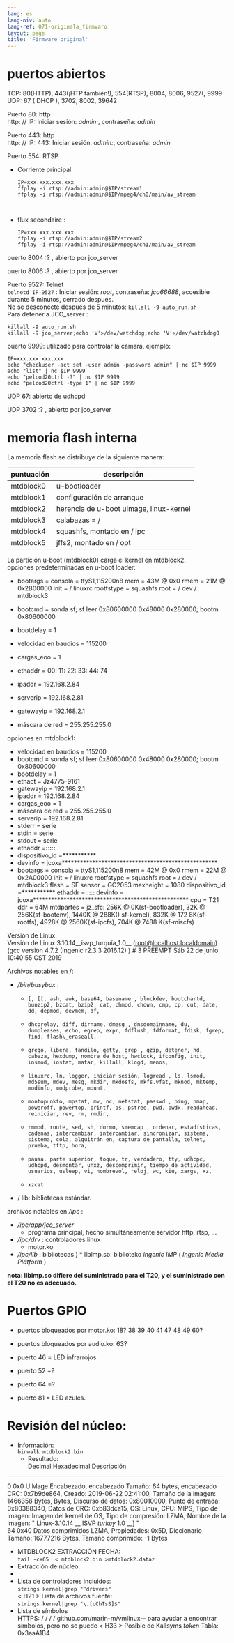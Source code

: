 ```yaml
---
lang: es
lang-niv: auto
lang-ref: 071-originala_firmvaro
layout: page
title: 'Firmware original'
---
```


# puertos abiertos

TCP: 80(HTTP), 443(¡HTP también!), 554(RTSP), 8004, 8006, 9527(, 9999  
UDP: 67 ( DHCP ), 3702, 8002, 39642 

Puerto 80: http  
http: // IP: Iniciar sesión: _admin:_, contraseña: _admin_

Puerto 443: http  
http: // IP: 443: Iniciar sesión: _admin:_, contraseña: _admin_

Puerto 554: RTSP  
* Corriente principal: 



    ```
    IP=xxx.xxx.xxx.xxx
    ffplay -i rtsp://admin:admin@$IP/stream1
    ffplay -i rtsp://admin:admin@$IP/mpeg4/ch0/main/av_stream



    ```
* flux secondaire :



    ```
    IP=xxx.xxx.xxx.xxx
    ffplay -i rtsp://admin:admin@$IP/stream2
    ffplay -i rtsp://admin:admin@$IP/mpeg4/ch1/main/av_stream
    ````

puerto 8004 :? , abierto por jco_server



puerto 8006 :? , abierto por jco_server




Puerto 9527: Telnet  
`telnetd IP 9527` : Iniciar sesión: _root_, contraseña: _jco66688_, accesible durante 5 minutos, cerrado después.  
No se desconecte después de 5 minutos:  `killall -9 auto_run.sh`   
Para detener a JCO_server : 
 
 

```
killall -9 auto_run.sh
killall -9 jco_server;echo 'V'>/dev/watchdog;echo 'V'>/dev/watchdog0
```

puerto 9999: utilizado para controlar la cámara, ejemplo:

```
IP=xxx.xxx.xxx.xxx
echo "checkuser -act set -user admin -password admin" | nc $IP 9999
echo "list" | nc $IP 9999
echo "pelcod20ctrl -?" | nc $IP 9999
echo "pelcod20ctrl -type 1" | nc $IP 9999
```

UDP 67: abierto de udhcpd

UDP 3702 :? , abierto por jco_server




# memoria flash interna
La memoria flash se distribuye de la siguiente manera:

puntuación | descripción |
--- | --- |
mtdblock0 | u-bootloader |
mtdblock1 | configuración de arranque |
mtdblock2 | herencia de u-boot uImage, linux-kernel |
mtdblock3 | calabazas = / |
mtdblock4 | squashfs, montado en / ipc |
mtdblock5 | jffs2, montado en / opt |

La partición u-boot (mtdblock0) carga el kernel en mtdblock2.  
opciones predeterminadas en u-boot loader:  
* bootargs = consola = ttyS1,115200n8 mem = 43M @ 0x0 rmem = 21M @ 0x2B00000 init = / linuxrc rootfstype = squashfs root = / dev / mtdblock3


* bootcmd = sonda sf; sf leer 0x80600000 0x48000 0x280000; bootm 0x80600000


* bootdelay = 1


* velocidad en baudios = 115200


* cargas\_eoo = 1


* ethaddr = 00: 11: 22: 33: 44: 74


* ipaddr = 192.168.2.84


* serverip = 192.168.2.81


* gatewayip = 192.168.2.1


* máscara de red = 255.255.255.0



opciones en mtdblock1:
* velocidad en baudios = 115200
* bootcmd = sonda sf; sf leer 0x80600000 0x48000 0x280000; bootm 0x80600000
* bootdelay = 1
* ethact = Jz4775-9161
* gatewayip = 192.168.2.1
* ipaddr = 192.168.2.84
* cargas\_eoo = 1
* máscara de red = 255.255.255.0
* serverip = 192.168.2.81
* stderr = serie
* stdin = serie
* stdout = serie
* ethaddr =**:**:**:**:**:**
* dispositivo\_id =***********
* devinfo = jcoxa***************************************************
* bootargs = consola = ttyS1,115200n8 mem = 42M @ 0x0 rmem = 22M @ 0x2A00000 init = / linuxrc rootfstype = squashfs root = / dev / mtdblock3 flash = SF sensor = GC2053 maxheight = 1080 dispositivo\_id =*********** ethaddr =**:**:**:**:**:** devinfo = jcoxa*************************************************** cpu = T21 ddr = 64M mtdpartes = jz\_sfc: 256K @ 0K(sf-bootloader), 32K @ 256K(sf-bootenv), 1440K @ 288K() sf-kernel), 832K @ 172 8K(sf-rootfs), 4928K @ 2560K(sf-ipcfs), 704K @ 7488 K(sf-miscfs)


Versión de Linux:  
Versión de Linux 3.10.14\_\_isvp\_turquía\_1.0\_\_ (root@localhost.localdomain) (gcc versión 4.7.2 (Ingenic r2.3.3 2016.12) ) # 3 PREEMPT Sáb 22 de junio 10:40:55 CST 2019


Archivos notables en /:
* _/bin/busybox_ : 
  *     [, [[, ash, awk, base64, basename , blockdev, bootchartd, bunzip2, bzcat, bzip2, cat, chmod, chown, cmp, cp, cut, date, dd, depmod, devmem, df,
  *     dhcprelay, diff, dirname, dmesg , dnsdomainname, du, dumpleases, echo, egrep, expr, fdflush, fdformat, fdisk, fgrep, find, flash\_eraseall,
  *     grego, libera, fandilo, getty, grep , gzip, detener, hd, cabeza, hexdump, nombre de host, hwclock, ifconfig, init, insmod, iostat, matar, killall, klogd, menos,
  *     linuxrc, ln, logger, iniciar sesión, logread , ls, lsmod, md5sum, mdev, mesg, mkdir, mkdosfs, mkfs.vfat, mknod, mktemp, modinfo, modprobe, mount,
  *     montopunkto, mpstat, mv, nc, netstat, passwd , ping, pmap, poweroff, powertop, printf, ps, pstree, pwd, pwdx, readahead, reiniciar, rev, rm, rmdir,
  *     rmmod, route, sed, sh, dormo, smemcap , ordenar, estadísticas, cadenas, intercambiar, intercambiar, sincronizar, sistema, sistema, cola, alquitrán en, captura de pantalla, telnet, prueba, tftp, hora,
  *     pausa, parte superior, toque, tr, verdadero, tty, udhcpc, udhcpd, desmontar, unxz, descomprimir, tiempo de actividad, usuarios, usleep, vi, nombrevol, reloj, wc, kiu, xargs, xz,
  *     xzcat

* / lib: bibliotecas estándar.



archivos notables en _/ipc_ :
* _/ipc/app/jco\_server_
  * programa principal, hecho simultáneamente servidor http, rtsp, ...
* _/ipc/drv_ : controladores linux
  * motor.ko
* _/ipc/lib_ : bibliotecas
)  * libimp.so: biblioteko _ingenic_ _IMP_ ( _Ingenic Media Platform_ )


**nota: libimp.so difiere del suministrado para el T20, y el suministrado con el T20 no es adecuado.**

# Puertos GPIO

* puertos bloqueados por motor.ko: 18? 38 39 40 41 47 48 49 60?


* puertos bloqueados por audio.ko: 63?


* puerto 46 = LED infrarrojos.


* puerto 52 =?


* puerto 64 =?


* puerto 81 = LED azules.



# Revisión del núcleo:
*   Información:  
      `binwalk mtdblock2.bin`  
      *   Resultado:  
 Decimal Hexadecimal Descripción  
--------------------------------------------------------------------------------
0 0x0 UIMage Encabezado, encabezado Tamaño: 64 bytes, encabezado CRC: 0x7b9de864, Creado: 2019-06-22 02:41:00, Tamaño de la imagen: 1466358 Bytes, Bytes, Discurso de datos: 0x80010000, Punto de entrada: 0x80388340, Datos de CRC: 0xb83dca15, OS: Linux, CPU: MIPS, Tipo de imagen: Imagen del kernel de OS, Tipo de compresión: LZMA, Nombre de la imagen:   " Linux-3.10.14  __  ISVP  _turkey_  1.0  __]  "  
 64 0x40 Datos comprimidos LZMA, Propiedades: 0x5D, Diccionario Tamaño: 16777216 Bytes, Tamaño comprimido: -1 Bytes  

*   MTDBLOCK2 EXTRACCIÓN FECHA:  
      `tail -c+65  < mtdblock2.bin >mtdblock2.dataz`  
  *   Extracción de núcleo:  
  *   
 *   Lista de controladores incluidos:  
      `strings kernel|grep "^drivers"`  
  < H21  >  Lista de archivos fuente:  
      `strings kernel|grep "\.[cChTsS]$"`  
  *   Lista de símbolos  
 HTTPS: / / / / github.com/marin-m/vmlinux-- para ayudar a encontrar símbolos, pero no se puede  < H33  >  Posible de Kallsyms  _token_  Tabla: 0x3aaA1B4  
